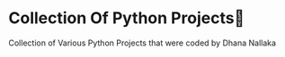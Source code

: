 # Collection Of Python Projects🤩
Collection of Various Python Projects that were coded by Dhana Nallaka
